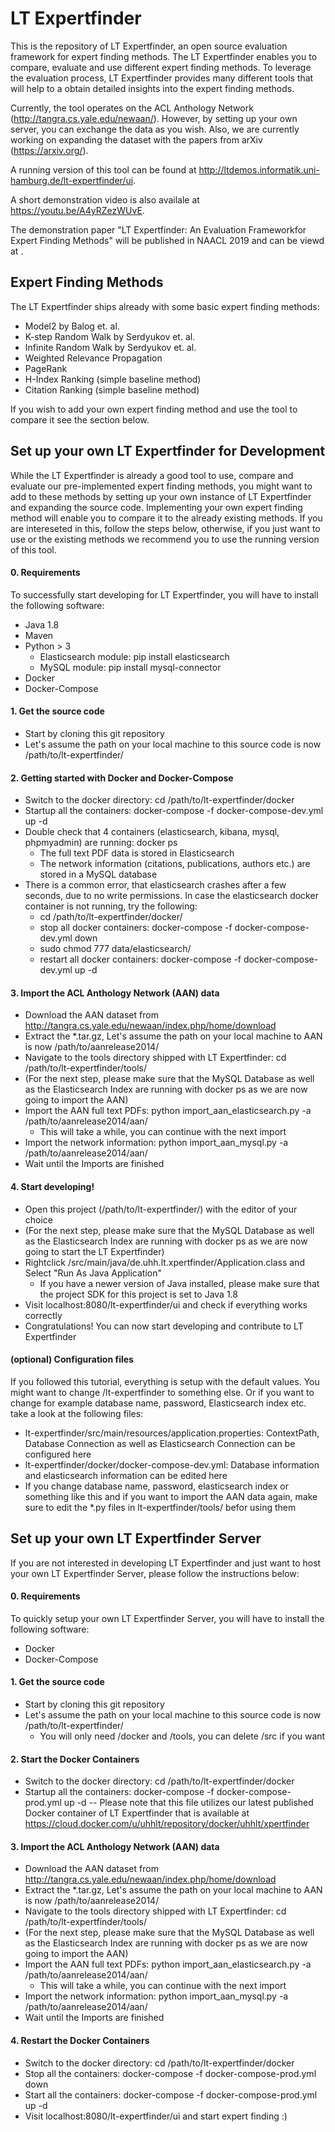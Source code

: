 # LT Expertfinder
This is the repository of LT Expertfinder, an open source evaluation framework for expert finding methods. The LT Expertfinder enables you to compare, evaluate and use different expert finding methods. To leverage the evaluation process, LT Expertfinder provides many different tools that will help to a obtain detailed insights into the expert finding methods. 

Currently, the tool operates on the ACL Anthology Network (http://tangra.cs.yale.edu/newaan/). However, by setting up your own server, you can exchange the data as you wish. Also, we are currently working on expanding the dataset with the papers from arXiv (https://arxiv.org/).

A running version of this tool can be found at http://ltdemos.informatik.uni-hamburg.de/lt-expertfinder/ui.

A short demonstration video is also availale at https://youtu.be/A4yRZezWUvE.

The demonstration paper "LT Expertfinder: An Evaluation Frameworkfor Expert Finding Methods" will be published in NAACL 2019 and can be viewd at <Link>.
 
 ## Expert Finding Methods
 The LT Expertfinder ships already with some basic expert finding methods:
 - Model2 by Balog et. al.
 - K-step Random Walk by Serdyukov et. al.
 - Infinite Random Walk by Serdyukov et. al.
 - Weighted Relevance Propagation
 - PageRank
 - H-Index Ranking (simple baseline method)
 - Citation Ranking (simple baseline method)
 
 If you wish to add your own expert finding method and use the tool to compare it see the section below.
 
 ## Set up your own LT Expertfinder for Development
 While the LT Expertfinder is already a good tool to use, compare and evaluate our pre-implemented expert finding methods, you might want to add to these methods by setting up your own instance of LT Expertfinder and expanding the source code. Implementing your own expert finding method will enable you to compare it to the already existing methods. If you are intereseted in this, follow the steps below, otherwise, if you just want to use or the existing methods we recommend you to use the running version of this tool.

#### 0. Requirements
To successfully start developing for LT Expertfinder, you will have to install the following software:
- Java 1.8
- Maven
- Python > 3
    - Elasticsearch module: pip install elasticsearch
    - MySQL module: pip install mysql-connector
- Docker
- Docker-Compose

#### 1. Get the source code
- Start by cloning this git repository
- Let's assume the path on your local machine to this source code is now /path/to/lt-expertfinder/

#### 2. Getting started with Docker and Docker-Compose
- Switch to the docker directory: cd /path/to/lt-expertfinder/docker
- Startup all the containers: docker-compose -f docker-compose-dev.yml up -d
- Double check that 4 containers (elasticsearch, kibana, mysql, phpmyadmin) are running: docker ps
    - The full text PDF data is stored in Elasticsearch
    - The network information (citations, publications, authors etc.) are stored in a MySQL database
- There is a common error, that elasticsearch crashes after a few seconds, due to no write permissions. In case the elasticsearch docker container is not running, try the following:
    - cd /path/to/lt-expertfinder/docker/
    - stop all docker containers: docker-compose -f docker-compose-dev.yml down
    - sudo chmod 777 data/elasticsearch/
    - restart all docker containers: docker-compose -f docker-compose-dev.yml up -d

#### 3. Import the ACL Anthology Network (AAN) data
- Download the AAN dataset from http://tangra.cs.yale.edu/newaan/index.php/home/download
- Extract the *.tar.gz, Let's assume the path on your local machine to AAN is now /path/to/aanrelease2014/
- Navigate to the tools directory shipped with LT Expertfinder: cd /path/to/lt-expertfinder/tools/
- (For the next step, please make sure that the MySQL Database as well as the Elasticsearch Index are running with docker ps as we are now going to import the AAN)
- Import the AAN full text PDFs: python import_aan_elasticsearch.py -a /path/to/aanrelease2014/aan/
    - This will take a while, you can continue with the next import
- Import the network information: python import_aan_mysql.py -a /path/to/aanrelease2014/aan/
- Wait until the Imports are finished

#### 4. Start developing!
- Open this project (/path/to/lt-expertfinder/) with the editor of your choice
- (For the next step, please make sure that the MySQL Database as well as the Elasticsearch Index are running with docker ps as we are now going to start the LT Expertfinder)
- Rightclick /src/main/java/de.uhh.lt.xpertfinder/Application.class and Select "Run As Java Application"
    - If you have a newer version of Java installed, please make sure that the project SDK for this project is set to Java 1.8
- Visit localhost:8080/lt-expertfinder/ui and check if everything works correctly
- Congratulations! You can now start developing and contribute to LT Expertfinder

#### (optional) Configuration files
If you followed this tutorial, everything is setup with the default values. You might want to change /lt-expertfinder to something else. Or if you want to change for example database name, password, Elasticsearch index etc. take a look at the following files:
- lt-expertfinder/src/main/resources/application.properties: ContextPath, Database Connection as well as Elasticsearch Connection can be configured here
- lt-expertfinder/docker/docker-compose-dev.yml: Database information and elasticsearch information can be edited here
- If you change database name, password, elasticsearch index or something like this and if you want to import the AAN data again, make sure to edit the *.py files in lt-expertfinder/tools/ befor using them

## Set up your own LT Expertfinder Server
If you are not interested in developing LT Expertfinder and just want to host your own LT Expertfinder Server, please follow the instructions below:

#### 0. Requirements
To quickly setup your own LT Expertfinder Server, you will have to install the following software:
- Docker
- Docker-Compose

#### 1. Get the source code
- Start by cloning this git repository
- Let's assume the path on your local machine to this source code is now /path/to/lt-expertfinder/
    - You will only need /docker and /tools, you can delete /src if you want

#### 2. Start the Docker Containers
- Switch to the docker directory: cd /path/to/lt-expertfinder/docker
- Startup all the containers: docker-compose -f docker-compose-prod.yml up -d
-- Please note that this file utilizes our latest published Docker container of LT Expertfinder that is available at https://cloud.docker.com/u/uhhlt/repository/docker/uhhlt/xpertfinder

#### 3. Import the ACL Anthology Network (AAN) data
- Download the AAN dataset from http://tangra.cs.yale.edu/newaan/index.php/home/download
- Extract the *.tar.gz, Let's assume the path on your local machine to AAN is now /path/to/aanrelease2014/
- Navigate to the tools directory shipped with LT Expertfinder: cd /path/to/lt-expertfinder/tools/
- (For the next step, please make sure that the MySQL Database as well as the Elasticsearch Index are running with docker ps as we are now going to import the AAN)
- Import the AAN full text PDFs: python import_aan_elasticsearch.py -a /path/to/aanrelease2014/aan/
    - This will take a while, you can continue with the next import
- Import the network information: python import_aan_mysql.py -a /path/to/aanrelease2014/aan/
- Wait until the Imports are finished

#### 4. Restart the Docker Containers
- Switch to the docker directory: cd /path/to/lt-expertfinder/docker
- Stop all the containers: docker-compose -f docker-compose-prod.yml down
- Start all the containers: docker-compose -f docker-compose-prod.yml up -d
- Visit localhost:8080/lt-expertfinder/ui and start expert finding :)
